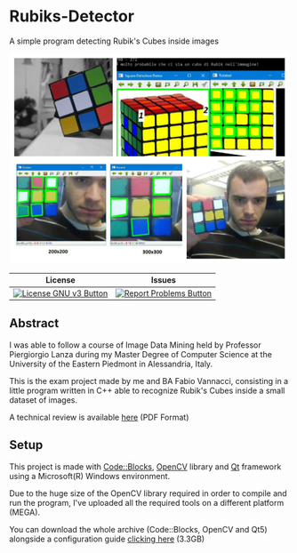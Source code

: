 # Rubiks-Detector
A simple program detecting Rubik's Cubes inside images

![Rubik's Cubes Detector Preview](preview.jpg)

|License|Issues|
|---------|---------|
| [![License GNU v3 Button](https://img.shields.io/badge/License-MIT-green.svg)](https://github.com/subwave07/Rubiks-Detector/blob/master/LICENSE) | [![Report Problems Button](https://img.shields.io/badge/Report-Problems-red.svg)](https://github.com/subwave07/Rubiks-Detector/issues)|

## Abstract
I was able to follow a course of Image Data Mining held by Professor Piergiorgio Lanza during my Master 
Degree of Computer Science at the University of the Eastern Piedmont in Alessandria, Italy.

This is the exam project made by me and BA Fabio Vannacci, consisting in a little program written in C++ 
able to recognize Rubik's Cubes inside a small dataset of images.

A technical review is available [here](docs/TechnicalNotes.pdf) (PDF Format)

## Setup
This project is made with [Code::Blocks](http://www.codeblocks.org/), [OpenCV](https://opencv.org/) library and [Qt](https://www.qt.io/)
framework using a Microsoft(R) Windows environment.

Due to the huge size of the OpenCV library required in order to compile and run the program, I've uploaded all
the required tools on a different platform (MEGA). 

You can download the whole archive (Code::Blocks, OpenCV and Qt5) alongside a configuration guide 
[clicking here](https://mega.nz/#!MBM2jDLI!bQlDFwBV1tw44f0DQE9TpLObNn6fJaroYd1UzNy_buE) (3.3GB)
